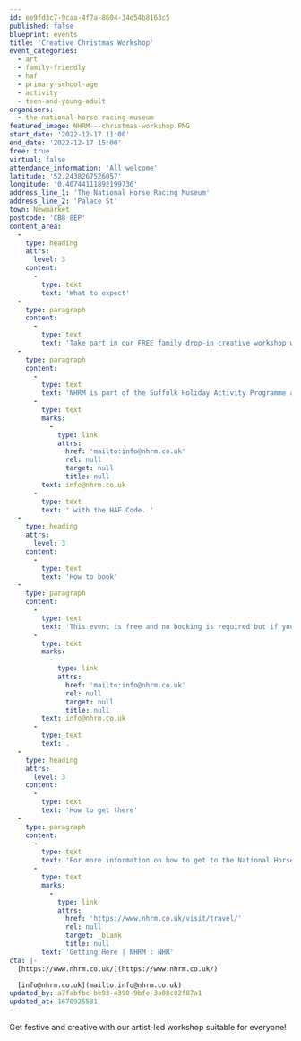 ```yaml
---
id: ee9fd3c7-9caa-4f7a-8604-34e54b8163c5
published: false
blueprint: events
title: 'Creative Christmas Workshop'
event_categories:
  - art
  - family-friendly
  - haf
  - primary-school-age
  - activity
  - teen-and-young-adult
organisers:
  - the-national-horse-racing-museum
featured_image: NHRM---christmas-workshop.PNG
start_date: '2022-12-17 11:00'
end_date: '2022-12-17 15:00'
free: true
virtual: false
attendance_information: 'All welcome'
latitude: '52.2438267526057'
longitude: '0.40744111892199736'
address_line_1: 'The National Horse Racing Museum'
address_line_2: 'Palace St'
town: Newmarket
postcode: 'CB8 8EP'
content_area:
  -
    type: heading
    attrs:
      level: 3
    content:
      -
        type: text
        text: 'What to expect'
  -
    type: paragraph
    content:
      -
        type: text
        text: 'Take part in our FREE family drop-in creative workshop with artist Ali Atkins inspired by our collection at Christmas time and make festive decorations together using a variety of sculpture materials to take home. Suitable for all ages. '
  -
    type: paragraph
    content:
      -
        type: text
        text: 'NHRM is part of the Suffolk Holiday Activity Programme allowing young people aged 5 - 16 who are eligible for Free School Meals to get a picnic bag lunch from The Bakery in King''s Yard, during this event. If you are eligible please email Sarah at '
      -
        type: text
        marks:
          -
            type: link
            attrs:
              href: 'mailto:info@nhrm.co.uk'
              rel: null
              target: null
              title: null
        text: info@nhrm.co.uk
      -
        type: text
        text: ' with the HAF Code. '
  -
    type: heading
    attrs:
      level: 3
    content:
      -
        type: text
        text: 'How to book'
  -
    type: paragraph
    content:
      -
        type: text
        text: 'This event is free and no booking is required but if you are eligible for a free lunch, get in contact with Sarah at '
      -
        type: text
        marks:
          -
            type: link
            attrs:
              href: 'mailto:info@nhrm.co.uk'
              rel: null
              target: null
              title: null
        text: info@nhrm.co.uk
      -
        type: text
        text: .
  -
    type: heading
    attrs:
      level: 3
    content:
      -
        type: text
        text: 'How to get there'
  -
    type: paragraph
    content:
      -
        type: text
        text: 'For more information on how to get to the National Horse Racing Museum, where to park or how to access  the museum by public transport please visit: '
      -
        type: text
        marks:
          -
            type: link
            attrs:
              href: 'https://www.nhrm.co.uk/visit/travel/'
              rel: null
              target: _blank
              title: null
        text: 'Getting Here | NHRM : NHR'
cta: |-
  [https://www.nhrm.co.uk/](https://www.nhrm.co.uk/)

  [info@nhrm.co.uk](mailto:info@nhrm.co.uk)
updated_by: a7fabfbc-be93-4390-9bfe-3a08c02f87a1
updated_at: 1670925531
---
```

Get festive and creative with our artist-led workshop suitable for everyone!